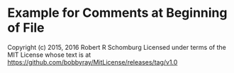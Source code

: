# Example for Comments at Beginning of File

Copyright (c) 2015, 2016 Robert R Schomburg
Licensed under terms of the MIT License whose text is
at https://github.com/bobbyray/MitLicense/releases/tag/v1.0
